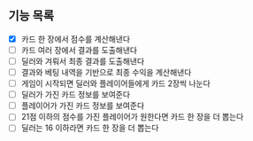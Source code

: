 ## 기능 목록

- [x] 카드 한 장에서 점수를 계산해낸다
- [ ] 카드 여러 장에서 결과를 도출해낸다
- [ ] 딜러와 겨뤄서 최종 결과를 도출해낸다
- [ ] 결과와 베팅 내역을 기반으로 최종 수익을 계산해낸다
- [ ] 게임이 시작되면 딜러와 플레이어들에게 카드 2장씩 나눈다
- [ ] 딜러가 가진 카드 정보를 보여준다
- [ ] 플레이어가 가진 카드 정보를 보여준다
- [ ] 21점 이하의 점수를 가진 플레이어가 원한다면 카드 한 장을 더 뽑는다
- [ ] 딜러는 16 이하라면 카드 한 장을 더 뽑는다
